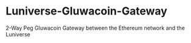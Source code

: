 # Luniverse-Gluwacoin-Gateway
2-Way Peg Gluwacoin Gateway between the Ethereum network and the Luniverse
